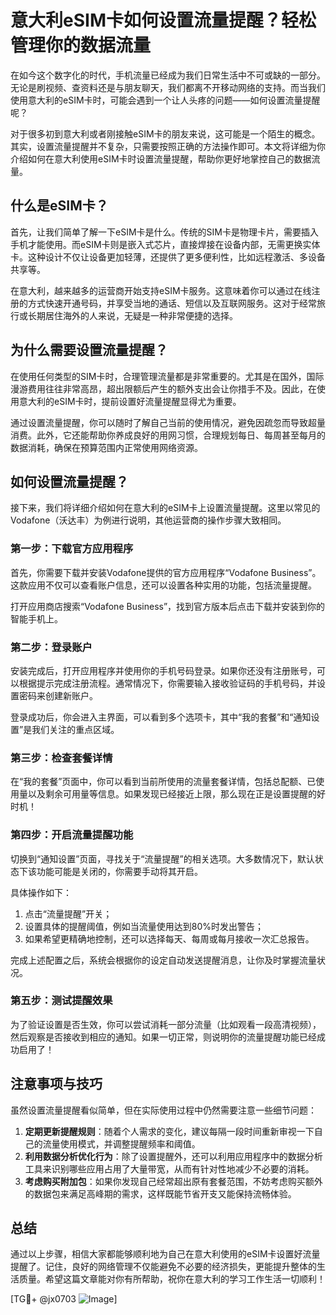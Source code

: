 # 意大利eSIM卡如何设置流量提醒？轻松管理你的数据流量

在如今这个数字化的时代，手机流量已经成为我们日常生活中不可或缺的一部分。无论是刷视频、查资料还是与朋友聊天，我们都离不开移动网络的支持。而当我们使用意大利的eSIM卡时，可能会遇到一个让人头疼的问题——如何设置流量提醒呢？

对于很多初到意大利或者刚接触eSIM卡的朋友来说，这可能是一个陌生的概念。其实，设置流量提醒并不复杂，只需要按照正确的方法操作即可。本文将详细为你介绍如何在意大利使用eSIM卡时设置流量提醒，帮助你更好地掌控自己的数据流量。

## 什么是eSIM卡？

首先，让我们简单了解一下eSIM卡是什么。传统的SIM卡是物理卡片，需要插入手机才能使用。而eSIM卡则是嵌入式芯片，直接焊接在设备内部，无需更换实体卡。这种设计不仅让设备更加轻薄，还提供了更多便利性，比如远程激活、多设备共享等。

在意大利，越来越多的运营商开始支持eSIM卡服务。这意味着你可以通过在线注册的方式快速开通号码，并享受当地的通话、短信以及互联网服务。这对于经常旅行或长期居住海外的人来说，无疑是一种非常便捷的选择。

## 为什么需要设置流量提醒？

在使用任何类型的SIM卡时，合理管理流量都是非常重要的。尤其是在国外，国际漫游费用往往非常高昂，超出限额后产生的额外支出会让你措手不及。因此，在使用意大利的eSIM卡时，提前设置好流量提醒显得尤为重要。

通过设置流量提醒，你可以随时了解自己当前的使用情况，避免因疏忽而导致超量消费。此外，它还能帮助你养成良好的用网习惯，合理规划每日、每周甚至每月的数据消耗，确保在预算范围内正常使用网络资源。

## 如何设置流量提醒？

接下来，我们将详细介绍如何在意大利的eSIM卡上设置流量提醒。这里以常见的Vodafone（沃达丰）为例进行说明，其他运营商的操作步骤大致相同。

### 第一步：下载官方应用程序

首先，你需要下载并安装Vodafone提供的官方应用程序“Vodafone Business”。这款应用不仅可以查看账户信息，还可以设置各种实用的功能，包括流量提醒。

打开应用商店搜索“Vodafone Business”，找到官方版本后点击下载并安装到你的智能手机上。

### 第二步：登录账户

安装完成后，打开应用程序并使用你的手机号码登录。如果你还没有注册账号，可以根据提示完成注册流程。通常情况下，你需要输入接收验证码的手机号码，并设置密码来创建新账户。

登录成功后，你会进入主界面，可以看到多个选项卡，其中“我的套餐”和“通知设置”是我们关注的重点区域。

### 第三步：检查套餐详情

在“我的套餐”页面中，你可以看到当前所使用的流量套餐详情，包括总配额、已使用量以及剩余可用量等信息。如果发现已经接近上限，那么现在正是设置提醒的好时机！

### 第四步：开启流量提醒功能

切换到“通知设置”页面，寻找关于“流量提醒”的相关选项。大多数情况下，默认状态下该功能可能是关闭的，你需要手动将其开启。

具体操作如下：
1. 点击“流量提醒”开关；
2. 设置具体的提醒阈值，例如当流量使用达到80%时发出警告；
3. 如果希望更精确地控制，还可以选择每天、每周或每月接收一次汇总报告。

完成上述配置之后，系统会根据你的设定自动发送提醒消息，让你及时掌握流量状况。

### 第五步：测试提醒效果

为了验证设置是否生效，你可以尝试消耗一部分流量（比如观看一段高清视频），然后观察是否接收到相应的通知。如果一切正常，则说明你的流量提醒功能已经成功启用了！

## 注意事项与技巧

虽然设置流量提醒看似简单，但在实际使用过程中仍然需要注意一些细节问题：

1. **定期更新提醒规则**：随着个人需求的变化，建议每隔一段时间重新审视一下自己的流量使用模式，并调整提醒频率和阈值。
2. **利用数据分析优化行为**：除了设置提醒外，还可以利用应用程序中的数据分析工具来识别哪些应用占用了大量带宽，从而有针对性地减少不必要的消耗。
3. **考虑购买附加包**：如果你发现自己经常超出原有套餐范围，不妨考虑购买额外的数据包来满足高峰期的需求，这样既能节省开支又能保持流畅体验。

## 总结

通过以上步骤，相信大家都能够顺利地为自己在意大利使用的eSIM卡设置好流量提醒了。记住，良好的网络管理不仅能避免不必要的经济损失，更能提升整体的生活质量。希望这篇文章能对你有所帮助，祝你在意大利的学习工作生活一切顺利！

[TG💪+ @jx0703 ![Image](https://github.com/user-attachments/assets/dbca1d08-cadb-493c-b0ec-ad6f7a83f270)]